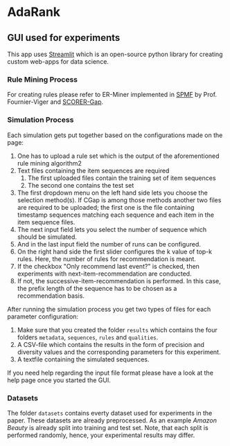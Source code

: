 # AdaRank
## GUI used for experiments

This app uses [Streamlit](https://docs.streamlit.io/) which is an open-source python library for creating custom web-apps for data science.

### Rule Mining Process
For creating rules please refer to ER-Miner implemented in [SPMF](https://www.philippe-fournier-viger.com/spmf/ERMiner.php) by Prof. Fournier-Viger 
and [SCORER-Gap](https://github.com/nimbus262/scorer-gap).

### Simulation Process
Each simulation gets put together based on the configurations made on the page:
1. One has to upload a rule set which is the output of the aforementioned rule mining algorithm2
2. Text files containing the item sequences are required
   1. The first uploaded files contain the training set of item sequences
   2. The second one contains the test set
3. The first dropdown menu on the left hand side lets you choose the selection method(s). If CGap is among those methods another two files are required to be uploaded; the first one is the file containing timestamp sequences matching each sequence and each item in the item sequence files.
4. The next input field lets you select the number of sequence which should be simulated.
5. And in the last input field the number of runs can be configured.
6. On the right hand side the first slider configures the k value of top-k rules. Here, the number of rules for recommendation is meant.
7. If the checkbox "Only recommend last event?" is checked, then experiments with next-item-recommendation are conducted. 
8. If not, the successive-item-recommendation is performed. In this case, the prefix length of the sequence has to be chosen as a recommendation basis.

After running the simulation process you get two types of files for each parameter configuration:
1. Make sure that you created the folder `results` which contains the four folders `metadata`, `sequences`, `rules` and `qualities`.
2. A CSV-file which contains the results in the form of precision and diversity values and the corresponding parameters for this experiment.
3. A textfile containing the simulated sequences.

If you need help regarding the input file format please have a look at the help page once you started the GUI.

### Datasets
The folder `datasets` contains everty dataset used for experiments in the paper. These datasets are already preprocessed. As an example *Amazon Beauty* is already split into training and test set. Note, that each split is performed randomly, hence, your experimental results may differ.